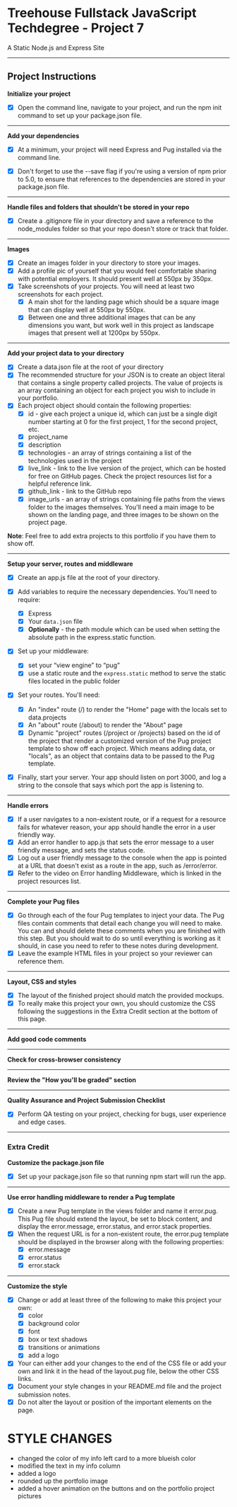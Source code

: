 # Treehouse Fullstack JavaScript Techdegree - Project 7 
A Static Node.js and Express Site

---

## Project Instructions

**Initialize your project**
- [x] Open the command line, navigate to your project, and run the npm init command to set up your package.json file.

---

**Add your dependencies**
- [x] At a minimum, your project will need Express and Pug installed via the command line.

- [x] Don't forget to use the --save flag if you're using a version of npm prior to 5.0, to ensure that references to the dependencies are stored in your package.json file.

---

**Handle files and folders that shouldn't be stored in your repo**

- [x] Create a .gitignore file in your directory and save a reference to the node_modules folder so that your repo doesn't store or track that folder.

---

**Images**

- [x] Create an images folder in your directory to store your images.
- [x] Add a profile pic of yourself that you would feel comfortable sharing with potential employers. It should present well at 550px by 350px.
- [x] Take screenshots of your projects. You will need at least two screenshots for each project.
  - [x] A main shot for the landing page which should be a square image that can display well at 550px by 550px.
  - [x] Between one and three additional images that can be any dimensions you want, but work well in this project as landscape images that present well at 1200px by 550px.
  
---

**Add your project data to your directory**

- [x] Create a data.json file at the root of your directory
- [x] The recommended structure for your JSON is to create an object literal that contains a single property called projects. The value of projects is an array containing an object for each project you wish to include in your portfolio.
- [x] Each project object should contain the following properties:
  - [x] id - give each project a unique id, which can just be a single digit number starting at 0 for the first project, 1 for the second project, etc.
  - [x] project_name
  - [x] description
  - [x] technologies - an array of strings containing a list of the technologies used in the project
  - [x] live_link - link to the live version of the project, which can be hosted for free on GitHub pages. Check the project resources list for a helpful reference link.
  - [x] github_link - link to the GitHub repo
  - [x] image_urls - an array of strings containing file paths from the views folder to the images themselves. You'll need a main image to be shown on the landing page, and three images to be shown on the project page.

**Note**: Feel free to add extra projects to this portfolio if you have them to show off.

---

**Setup your server, routes and middleware**

- [x] Create an app.js file at the root of your directory.

- [x] Add variables to require the necessary dependencies. You'll need to require:
    - [x] Express
    - [x] Your `data.json` file
    - [x] **Optionally** - the path module which can be used when setting the absolute path in the express.static function.
    
- [x] Set up your middleware:
    - [x] set your “view engine” to “pug”
    - [x] use a static route and the `express.static` method to serve the static files located in the public folder
    
- [x] Set your routes. You'll need:
    - [x] An "index" route (/) to render the "Home" page with the locals set to data.projects
    - [x] An "about" route (/about) to render the "About" page
    - [x] Dynamic "project" routes (/project or /projects) based on the id of the project that render a customized version of the Pug project template to show off each project. Which means adding data, or "locals", as an object that contains data to be passed to the Pug template.
    
- [x] Finally, start your server. Your app should listen on port 3000, and log a string to the console that says which port the app is listening to.

---

**Handle errors**

- [x] If a user navigates to a non-existent route, or if a request for a resource fails for whatever reason, your app should handle the error in a user friendly way.
- [x] Add an error handler to app.js that sets the error message to a user friendly message, and sets the status code.
- [x] Log out a user friendly message to the console when the app is pointed at a URL that doesn't exist as a route in the app, such as /error/error.
- [x] Refer to the video on Error handling Middleware, which is linked in the project resources list.

---

**Complete your Pug files**

- [x] Go through each of the four Pug templates to inject your data. The Pug files contain comments that detail each change you will need to make. You can and should delete these comments when you are finished with this step. But you should wait to do so until everything is working as it should, in case you need to refer to these notes during development.
- [x] Leave the example HTML files in your project so your reviewer can reference them.

---

**Layout, CSS and styles**

- [x] The layout of the finished project should match the provided mockups.
- [x] To really make this project your own, you should customize the CSS following the suggestions in the Extra Credit section at the bottom of this page.

---

**Add good code comments**

---

**Check for cross-browser consistency**

---

**Review the "How you'll be graded" section**

---

**Quality Assurance and Project Submission Checklist**

- [x] Perform QA testing on your project, checking for bugs, user experience and edge cases.

---

### Extra Credit

**Customize the package.json file**
- [x] Set up your package.json file so that running npm start will run the app.

---

**Use error handling middleware to render a Pug template**

- [x] Create a new Pug template in the views folder and name it error.pug. This Pug file should extend the layout, be set to block content, and display the error.message, error.status, and error.stack properties.
- [x] When the request URL is for a non-existent route, the error.pug template should be displayed in the browser along with the following properties:
    - [x] error.message
    - [x] error.status
    - [x] error.stack
    
---

**Customize the style**
- [x] Change or add at least three of the following to make this project your own:
    - [x] color
    - [x] background color
    - [x] font
    - [x] box or text shadows
    - [x] transitions or animations
    - [x] add a logo
    
- [x] Your can either add your changes to the end of the CSS file or add your own and link it in the head of the layout.pug file, below the other CSS links.
- [x] Document your style changes in your README.md file and the project submission notes.
- [x] Do not alter the layout or position of the important elements on the page.

# STYLE CHANGES

- changed the color of my info left card to a more blueish color
- modified the text in my info column
- added a logo
- rounded up the portfolio image
- added a hover animation on the buttons and on the portfolio project pictures

